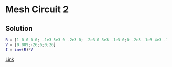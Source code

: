 # Mesh Circuit 2 


## Solution
```matlab
R = [1 0 0 0 0; -1e3 5e3 0 -2e3 0; -2e3 0 3e3 -1e3 0;0 -2e3 -1e3 4e3 -1e3; 0 0 0 -1e3 2e3]
V = [0.009;-26;6;0;26]
I = inv(R)*V
```
[Link]()
